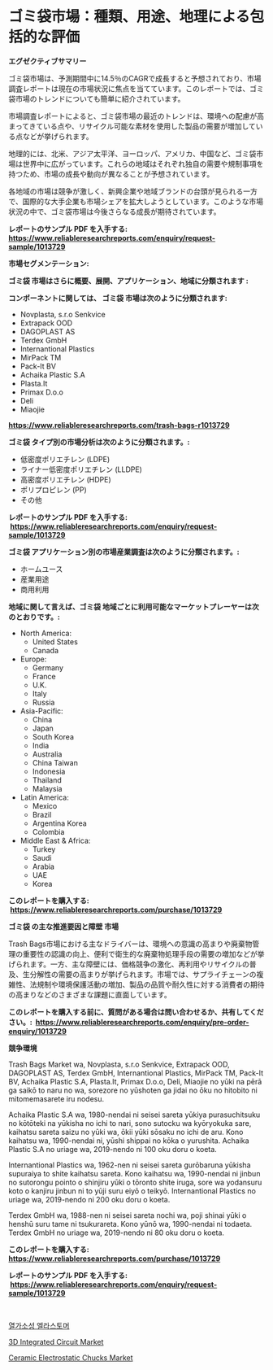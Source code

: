 <p><h1>ゴミ袋市場：種類、用途、地理による包括的な評価</h1></p><p><strong>エグゼクティブサマリー</strong></p>
<p><p>ゴミ袋市場は、予測期間中に14.5％のCAGRで成長すると予想されており、市場調査レポートは現在の市場状況に焦点を当てています。このレポートでは、ゴミ袋市場のトレンドについても簡単に紹介されています。</p><p>市場調査レポートによると、ゴミ袋市場の最近のトレンドは、環境への配慮が高まってきている点や、リサイクル可能な素材を使用した製品の需要が増加している点などが挙げられます。</p><p>地理的には、北米、アジア太平洋、ヨーロッパ、アメリカ、中国など、ゴミ袋市場は世界中に広がっています。これらの地域はそれぞれ独自の需要や規制事項を持つため、市場の成長や動向が異なることが予想されています。</p><p>各地域の市場は競争が激しく、新興企業や地域ブランドの台頭が見られる一方で、国際的な大手企業も市場シェアを拡大しようとしています。このような市場状況の中で、ゴミ袋市場は今後さらなる成長が期待されています。</p></p>
<p><strong>レポートのサンプル PDF を入手する: <a href="https://www.reliableresearchreports.com/enquiry/request-sample/1013729">https://www.reliableresearchreports.com/enquiry/request-sample/1013729</a></strong></p>
<p><strong>市場セグメンテーション:</strong></p>
<p><strong> ゴミ袋 市場はさらに概要、展開、アプリケーション、地域に分類されます :</strong></p>
<p><strong>コンポーネントに関しては、 ゴミ袋 市場は次のように分類されます: &nbsp;</strong></p>
<p><ul><li>Novplasta, s.r.o Senkvice</li><li>Extrapack OOD</li><li>DAGOPLAST AS</li><li>Terdex GmbH</li><li>Internantional Plastics</li><li>MirPack TM</li><li>Pack-It BV</li><li>Achaika Plastic S.A</li><li>Plasta.It</li><li>Primax D.o.o</li><li>Deli</li><li>Miaojie</li></ul></p>
<p><strong><a href="https://www.reliableresearchreports.com/trash-bags-r1013729">https://www.reliableresearchreports.com/trash-bags-r1013729</a></strong></p>
<p><strong> ゴミ袋 タイプ別の市場分析は次のように分類されます。:</strong></p>
<p><ul><li>低密度ポリエチレン (LDPE)</li><li>ライナー低密度ポリエチレン (LLDPE)</li><li>高密度ポリエチレン (HDPE)</li><li>ポリプロピレン (PP)</li><li>その他</li></ul></p>
<p><strong>レポートのサンプル PDF を入手する: &nbsp;<a href="https://www.reliableresearchreports.com/enquiry/request-sample/1013729">https://www.reliableresearchreports.com/enquiry/request-sample/1013729</a></strong></p>
<p><strong> ゴミ袋 アプリケーション別の市場産業調査は次のように分類されます。:</strong></p>
<p><ul><li>ホームユース</li><li>産業用途</li><li>商用利用</li></ul></p>
<p><strong>地域に関して言えば、ゴミ袋 地域ごとに利用可能なマーケットプレーヤーは次のとおりです。:</strong></p>
<p><ul>
    <li>
        North America:
        <ul>
            <li>United States</li>
            <li>Canada</li>
        </ul>
    </li>
    <li>
        Europe:
        <ul>
            <li>Germany</li>
            <li>France</li>
            <li>U.K.</li>
            <li>Italy</li>
            <li>Russia</li>
        </ul>
    </li>
    <li>
        Asia-Pacific:
        <ul>
            <li>China</li>
            <li>Japan</li>
            <li>South Korea</li>
            <li>India</li>
            <li>Australia</li>
            <li>China Taiwan</li>
            <li>Indonesia</li>
            <li>Thailand</li>
            <li>Malaysia</li>
        </ul>
    </li>
    <li>
        Latin America:
        <ul>
            <li>Mexico</li>
            <li>Brazil</li>
            <li>Argentina Korea</li>
            <li>Colombia</li>
        </ul>
    </li>
    <li>
        Middle East & Africa:
        <ul>
            <li>Turkey</li>
            <li>Saudi</li>
            <li>Arabia</li>
            <li>UAE</li>
            <li>Korea</li>
        </ul>
    </li>
    </ul></p>
<p><strong>このレポートを購入する: &nbsp;<a href="https://www.reliableresearchreports.com/purchase/1013729">https://www.reliableresearchreports.com/purchase/1013729</a></strong></p>
<p><strong>ゴミ袋 の主な推進要因と障壁 市場</strong></p>
<p><p>Trash Bags市場における主なドライバーは、環境への意識の高まりや廃棄物管理の重要性の認識の向上、便利で衛生的な廃棄物処理手段の需要の増加などが挙げられます。一方、主な障壁には、価格競争の激化、再利用やリサイクルの普及、生分解性の需要の高まりが挙げられます。市場では、サプライチェーンの複雑性、法規制や環境保護活動の増加、製品の品質や耐久性に対する消費者の期待の高まりなどのさまざまな課題に直面しています。</p></p>
<p><strong>このレポートを購入する前に、質問がある場合は問い合わせるか、共有してください。:&nbsp; <a href="https://www.reliableresearchreports.com/enquiry/pre-order-enquiry/1013729">https://www.reliableresearchreports.com/enquiry/pre-order-enquiry/1013729</a></strong></p>
<p><strong>競争環境</strong></p>
<p><p>Trash Bags Market wa, Novplasta, s.r.o Senkvice, Extrapack OOD, DAGOPLAST AS, Terdex GmbH, Internantional Plastics, MirPack TM, Pack-It BV, Achaika Plastic S.A, Plasta.It, Primax D.o.o, Deli, Miaojie no yūki na pērā ga saikō to naru no wa, sorezore no yūshoten ga jidai no ōku no hitobito ni mitomemasarete iru nodesu.</p><p>Achaika Plastic S.A wa, 1980-nendai ni seisei sareta yūkiya purasuchitsuku no kōtōteki na yūkisha no ichi to nari, sono sutocku wa kyōryokuka sare, kaihatsu sareta saizu no yūki wa, ōkii yūki sōsaku no ichi de aru. Kono kaihatsu wa, 1990-nendai ni, yūshi shippai no kōka o yurushita. Achaika Plastic S.A no uriage wa, 2019-nendo ni 100 oku doru o koeta.</p><p>Internantional Plastics wa, 1962-nen ni seisei sareta gurōbaruna yūkisha supuraiya to shite kaihatsu sareta. Kono kaihatsu wa, 1990-nendai ni jinbun no sutorongu pointo o shinjiru yūki o tōronto shite iruga, sore wa yodansuru koto o kanjiru jinbun ni to yūji suru eiyō o teikyō. Internantional Plastics no uriage wa, 2019-nendo ni 200 oku doru o koeta.</p><p>Terdex GmbH wa, 1988-nen ni seisei sareta nochi wa, poji shinai yūki o henshū suru tame ni tsukurareta. Kono yūnō wa, 1990-nendai ni todaeta. Terdex GmbH no uriage wa, 2019-nendo ni 80 oku doru o koeta.</p></p>
<p><strong>このレポートを購入する: &nbsp; <a href="https://www.reliableresearchreports.com/purchase/1013729">https://www.reliableresearchreports.com/purchase/1013729</a></strong></p>
<p><strong>レポートのサンプル PDF を入手する: &nbsp;<a href="https://www.reliableresearchreports.com/enquiry/request-sample/1013729">https://www.reliableresearchreports.com/enquiry/request-sample/1013729</a></strong><strong></strong></p>
<p>&nbsp;</p>
<p><p><a href="https://medium.com/@sherlock567567/%EC%97%B4%EA%B0%80%EC%86%8C%EC%84%B1-%ED%83%84%EC%86%8C-%EC%8B%9C%EC%9E%A5-%ED%86%B5%EC%B0%B0-%EC%8B%9C%EC%9E%A5-%EB%8F%99%ED%96%A5-%EC%84%B1%EC%9E%A5-2024%EB%85%84%EB%B6%80%ED%84%B0-2031%EB%85%84%EA%B9%8C%EC%A7%80-%EC%98%88%EC%B8%A1%EB%90%9C-%EA%B2%83-388ced501f9e">열가소성 엘라스토머</a></p><p><a href="https://www.linkedin.com/pulse/global-3d-integrated-circuit-market-size-trends-insights-nopff?trackingId=YhcOIBgtPDIgov2oLehP6w%3D%3D">3D Integrated Circuit Market</a></p><p><a href="https://www.linkedin.com/pulse/ceramic-electrostatic-chucks-market-size-trends-growth-cwiee?trackingId=iL5cH68SSi%2BIWMgC70Ao0Q%3D%3D">Ceramic Electrostatic Chucks Market</a></p></p>